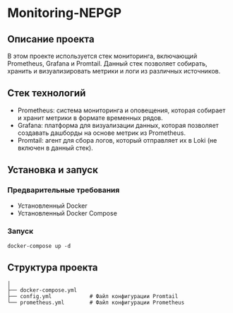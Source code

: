 # **Monitoring-NEPGP**
## Описание проекта
В этом проекте используется стек мониторинга, включающий Prometheus, Grafana и Promtail. Данный стек позволяет собирать, хранить и визуализировать метрики и логи из различных источников.
## Стек технологий
* Prometheus: система мониторинга и оповещения, которая собирает и хранит метрики в формате временных рядов.
* Grafana: платформа для визуализации данных, которая позволяет создавать дашборды на основе метрик из Prometheus.
* Promtail: агент для сбора логов, который отправляет их в Loki (не включен в данный стек).
## Установка и запуск
### Предварительные требования
* Установленный Docker
* Установленный Docker Compose
### Запуск
`docker-compose up -d`
## Структура проекта
```
│
├── docker-compose.yml
├── config.yml            # Файл конфигурации Promtail
└── prometheus.yml        # Файл конфигурации Prometheus
